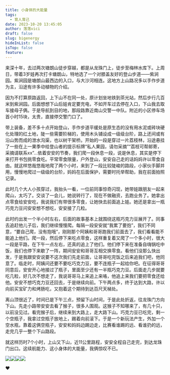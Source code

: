 ```yaml
---
title: 小身体的大能量
tags:
  - 育人育己
date: 2023-10-20 13:45:05
author: 落落vici
draft: false
slug: bigenergy
hideInList: false
isTop: false
feature:
---
```

来深十年，去过两次塘朗山徒步穿越，都是从龙珠门上，徒步至梅林水库下。上周日，带着3岁娃再次打卡塘朗山，特地选了一个对膝盖友好的登山步道——紫涧园。紫涧园是塘朗山最西边的入口，与大沙河相连。这地方上山路况多以手作步道为主，沿途有许多动植物的介绍。

因为不打算原路返回，上下山不在同一处，原计划坐地铁到茶光站，然后步行几百米到紫涧园。后面想想下山后娃肯定要充电，不如开车过去停在入口，下山我去取车接母子俩。于是导航到目的地，那段路靠近南山交警一中队。附近的小区停车场首小时15块，太贵，直接停交警门口了。

带上装备，差不多十点开始登山，手作步道平缓处是原生态的没有用水泥或砖块硬化处理的红土地，陡一些需要阶梯的，使用木头铺设成一级级台阶，路上还间或有沿山势而成的泄水沟渠，也以树干架桥。开始的一段是穿过一片荔枝林，沿途悬挂了一些在上一果季中给登山者的提示标牌“私人果园，请勿采摘”“荔枝可帮邮寄，采摘请联系xx”...依着安安的节奏，我们爬一段休息一段，说是休息，其实是停下来打开书包挑零食吃。平常零食限量，户外登山，安安自己走的话妈妈许以零食自由。就这样悠哉悠哉地爬了两个小时，来到了一段比较陡峻的路段，小家伙手脚并用，慢慢地爬过一级级的台阶，妈妈在后面保护，需要时托举帮助，我在前面拍照记录。

此时几个大人小孩穿过，我抬头一看，一位前同事惊奇闪现，她带娃跟朋友一起来爬山，太巧了。交谈了一会儿，她说转行了，现在不做融资，去跑业务了。她拿出点零食给安安吃，我说我们有带很多零食，让她快去前面追上娃。她还是拿出一瓶巧克力豆问安安想不想吃，安安接了几粒。

此时约出发一个半小时左右，后面的故事基本上就围绕这瓶巧克力豆展开了。同事去追赶他儿子后，我们继续慢慢爬。每隔一段安安就“我累了要抱”，我们不同意，“要自己爬，没有抱哦”，刚刚那个阿姨和哥哥跑我们前面去了，我们看看能不能追上他们。爬一段，然后停下来吃点零食，这样重复着又爬了一个多小时，很大一段是平路，在下午一点左右，还真的追上了他们。他们停下来在准备自嗨锅吃中饭，我们也停下来歇了一阵，期间安安和哥哥互相交换零食。看他们没那么快出发，于是我跟安安说要不这次我们先走前面，让哥哥吃完饭之后来追我们吧，他同意了。临走时，阿姨问还要不要吃巧克力豆，要不连瓶子一起给你吧。在征得哥哥同意后，安安开心地接过了瓶子，里面至少还有一半瓶巧克力豆。后面走几步就要吃几粒，好几次不想走了，我说哥哥马上来追上来咯，他追上来我们要把零食还给他。安安不想巧克力豆还回去，于是继续向前。下午两点多，终于达到大路，许以向前买宝矿力和烤肠吃，又抱着这个期待到达百尺天梯处。

离山顶很近了，时间已是下午三点，预留下山时间，于是此处折返，往龙珠门方向下山。先走小路带安安去看了猴子，很多人围观。这猴子不知哪来了，有几十只，以前没见过。看完猴子后，继续来到大路上，走大路下山。巧克力豆已吃完，剩一个空瓶子，我拿过空瓶子放地上，踢着向前滚下。于是一个新玩法产生，外加一个空水瓶，靠着这俩空瓶子，安安和妈妈边踢边走，比赛看谁踢的远、看谁扔的远，走完几乎一整个下山路段。

就这样历时7个小时，上山又下山，近11公里路程，安安全程自己走完，到达龙珠门出口。这续航能力、这小身体的大能量，我俩惊叹不已。

<gallery>![](https://raw.githubusercontent.com/cosine00/Image/main/202310201419170.jpg)![](https://raw.githubusercontent.com/cosine00/Image/main/202310201419171.jpg)![](https://raw.githubusercontent.com/cosine00/Image/main/202310201419173.jpg)![](https://raw.githubusercontent.com/cosine00/Image/main/202310201419172.jpg)<gallery>

❤


